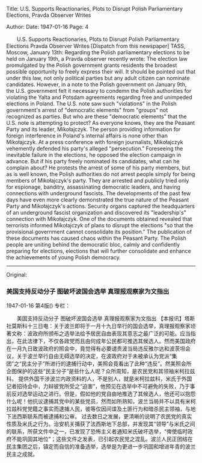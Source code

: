 Title: U.S. Supports Reactionaries, Plots to Disrupt Polish Parliamentary Elections, Pravda Observer Writes

Author:
Date: 1947-01-16
Page: 4

　　U.S. Supports Reactionaries, Plots to Disrupt Polish Parliamentary Elections
    Pravda Observer Writes
    [Dispatch from this newspaper] TASS, Moscow, January 13th: Regarding the Polish parliamentary elections to be held on January 19th, a Pravda observer recently wrote: The election law promulgated by the Polish government grants residents the broadest possible opportunity to freely express their will. It should be pointed out that under this law, not only political parties but any adult citizen can nominate candidates. However, in a note to the Polish government on January 9th, the U.S. government felt it necessary to condemn the Polish authorities for violating the Yalta and Potsdam agreements regarding free and unimpeded elections in Poland. The U.S. note saw such "violations" in the Polish government's arrest of "democratic elements" from "groups" not recognized as parties. But who are these "democratic elements" that the U.S. note is attempting to protect? As everyone knows, they are the Peasant Party and its leader, Mikołajczyk.
    The person providing information for foreign interference in Poland's internal affairs is none other than Mikołajczyk. At a press conference with foreign journalists, Mikołajczyk vehemently defended his party's alleged "persecution." Foreseeing the inevitable failure in the elections, he opposed the election campaign in advance. But if his party freely nominated its candidates, what can he complain about? He protests the arrest of some of his party members, but as is well known, the Polish authorities do not arrest people simply for being members of Mikołajczyk's party. They are arrested and publicly tried only for espionage, banditry, assassinating democratic leaders, and having connections with underground fascists.
    The developments of the past few days have even more clearly demonstrated the true nature of the Peasant Party and Mikołajczyk's actions. Security organs captured the headquarters of an underground fascist organization and discovered its "leadership's" connection with Mikołajczyk. One of the documents obtained revealed that terrorists informed Mikołajczyk of plans to disrupt the elections "so that the provisional government cannot consolidate its position." The publication of these documents has caused chaos within the Peasant Party. The Polish people are uniting behind the democratic bloc, calmly and confidently preparing for elections, elections that will further consolidate and enhance the achievements of young Polish democracy.



<hr /> 

Original: 


### 美国支持反动分子  图破坏波国会选举  真理报观察家为文指出

1947-01-16
第4版()
专栏：

　　美国支持反动分子  图破坏波国会选举
    真理报观察家为文指出
    【本报讯】塔斯社莫斯科十三日电：关于波兰即将于一月十九日举行的国会选举，真理报观察家顷著文称：波政府所颁布之选举法给予居民自由表现其意志之最广泛的可能。应当指出，在此法律下，不仅各政党而且由何成年公民都可推选其候选人。然而美国政府在一月九日致波政府的照会中，竟觉得有必要谴责波当局违反雅尔达和波茨坦会议，关于波兰举行自由无碍选举的决定，在波政府对于未被承认为党派“集团”之“民主分子”所进行的逮捕行动中，美照会竟看出了此种“违反”。然美照会所企图保护的这些“民主分子”是些什么人呢？众所周知，是农民党和其领袖米柯拉兹科。
    提供外国干涉波兰内政资料的人，不是别人，就是米柯拉兹科，米氏于外国记者招待会中，力辩彼党所受之“迫害”，他预见在选举中不可避免的失败，乃于事前反对选举运动之进行。但是，假如他的党自由地推选了其候选人，他还可以抱怨什么呢！他抗议逮捕其党中的某些党员，然而如所熟知，波兰当局并不以具有米柯拉兹科党党籍之事实而逮捕人民，彼等仅因间谍及土匪行为和暗杀民主领袖，与地下法西斯联系而被逮捕和公审。
    过去数日之发展，更清晰的说明了农民党的真实性质及米氏之行为。治安机关捕获了法西斯地下总部，并发现其“领导”与米氏之间的联系，所获文件中之一，已发现了恐怖主义者通知米氏破坏选举，“俾使临时政府不能巩固其地位”；这些文件之发表，已引起农民党之混乱。波兰人民正团结在民主集团之后，镇定而自信的准备选举，选举是为更进一步巩固和增进年青的波兰民主之成就。
